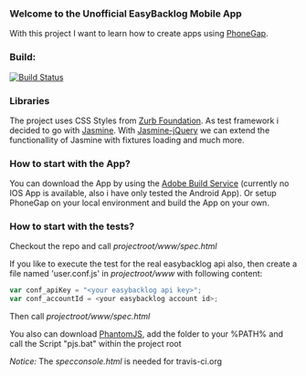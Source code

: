 ### Welcome to the Unofficial EasyBacklog Mobile App

With this project I want to learn how to create apps using [PhoneGap](http://phonegap.com/).

### Build:
[![Build Status](https://travis-ci.org/gabbersepp/unofficial-easy-backlog-mobile.png)](https://travis-ci.org/gabbersepp/unofficial-easy-backlog-mobile)

### Libraries
The project uses CSS Styles from [Zurb Foundation](http://foundation.zurb.com).
As test framework i decided to go with [Jasmine](http://pivotal.github.io/jasmine/).
With [Jasmine-jQuery](https://github.com/velesin/jasmine-jquery) we can extend the functionallity of Jasmine with fixtures loading and much more.

### How to start with the App?
You can download the App by using the [Adobe Build Service](https://build.phonegap.com/apps/699181/builds) (currently no IOS App is available, also i have only tested the Android App).
Or setup PhoneGap on your local environment and build the App on your own.

### How to start with the tests?
Checkout the repo and call _projectroot/www/spec.html_ 

If you like to execute the test for the real easybacklog api also, then create a file named 'user.conf.js' in _projectroot/www_ with following content:
```javascript
var conf_apiKey = "<your easybacklog api key>";
var conf_accountId = <your easybacklog account id>;
```
Then call _projectroot/www/spec.html_

You also can download [PhantomJS](http://phantomjs.org/download.html), add the folder to your %PATH% and call the Script "pjs.bat" within the project root

_Notice:_
The _specconsole.html_ is needed for travis-ci.org

